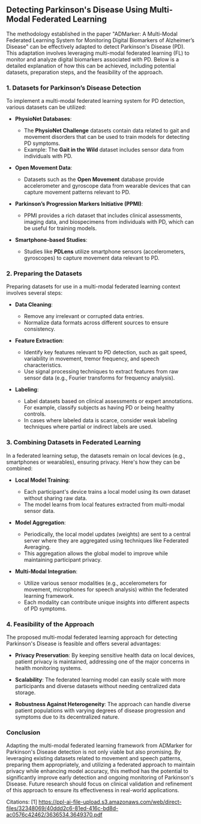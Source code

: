 ## Detecting Parkinson's Disease Using Multi-Modal Federated Learning

The methodology established in the paper "ADMarker: A Multi-Modal Federated Learning System for Monitoring Digital Biomarkers of Alzheimer’s Disease" can be effectively adapted to detect Parkinson's Disease (PD). This adaptation involves leveraging multi-modal federated learning (FL) to monitor and analyze digital biomarkers associated with PD. Below is a detailed explanation of how this can be achieved, including potential datasets, preparation steps, and the feasibility of the approach.

### **1. Datasets for Parkinson’s Disease Detection**

To implement a multi-modal federated learning system for PD detection, various datasets can be utilized:

- **PhysioNet Databases**: 
  - The **PhysioNet Challenge** datasets contain data related to gait and movement disorders that can be used to train models for detecting PD symptoms. 
  - Example: The **Gait in the Wild** dataset includes sensor data from individuals with PD.

- **Open Movement Data**:
  - Datasets such as the **Open Movement** database provide accelerometer and gyroscope data from wearable devices that can capture movement patterns relevant to PD.

- **Parkinson’s Progression Markers Initiative (PPMI)**:
  - PPMI provides a rich dataset that includes clinical assessments, imaging data, and biospecimens from individuals with PD, which can be useful for training models.

- **Smartphone-based Studies**:
  - Studies like **PDLens** utilize smartphone sensors (accelerometers, gyroscopes) to capture movement data relevant to PD.

### **2. Preparing the Datasets**

Preparing datasets for use in a multi-modal federated learning context involves several steps:

- **Data Cleaning**:
  - Remove any irrelevant or corrupted data entries.
  - Normalize data formats across different sources to ensure consistency.

- **Feature Extraction**:
  - Identify key features relevant to PD detection, such as gait speed, variability in movement, tremor frequency, and speech characteristics.
  - Use signal processing techniques to extract features from raw sensor data (e.g., Fourier transforms for frequency analysis).

- **Labeling**:
  - Label datasets based on clinical assessments or expert annotations. For example, classify subjects as having PD or being healthy controls.
  - In cases where labeled data is scarce, consider weak labeling techniques where partial or indirect labels are used.

### **3. Combining Datasets in Federated Learning**

In a federated learning setup, the datasets remain on local devices (e.g., smartphones or wearables), ensuring privacy. Here's how they can be combined:

- **Local Model Training**:
  - Each participant's device trains a local model using its own dataset without sharing raw data.
  - The model learns from local features extracted from multi-modal sensor data.

- **Model Aggregation**:
  - Periodically, the local model updates (weights) are sent to a central server where they are aggregated using techniques like Federated Averaging.
  - This aggregation allows the global model to improve while maintaining participant privacy.

- **Multi-Modal Integration**:
  - Utilize various sensor modalities (e.g., accelerometers for movement, microphones for speech analysis) within the federated learning framework.
  - Each modality can contribute unique insights into different aspects of PD symptoms.

### **4. Feasibility of the Approach**

The proposed multi-modal federated learning approach for detecting Parkinson's Disease is feasible and offers several advantages:

- **Privacy Preservation**: By keeping sensitive health data on local devices, patient privacy is maintained, addressing one of the major concerns in health monitoring systems.

- **Scalability**: The federated learning model can easily scale with more participants and diverse datasets without needing centralized data storage.

- **Robustness Against Heterogeneity**: The approach can handle diverse patient populations with varying degrees of disease progression and symptoms due to its decentralized nature.

### **Conclusion**

Adapting the multi-modal federated learning framework from ADMarker for Parkinson's Disease detection is not only viable but also promising. By leveraging existing datasets related to movement and speech patterns, preparing them appropriately, and utilizing a federated approach to maintain privacy while enhancing model accuracy, this method has the potential to significantly improve early detection and ongoing monitoring of Parkinson's Disease. Future research should focus on clinical validation and refinement of this approach to ensure its effectiveness in real-world applications.

Citations:
[1] https://ppl-ai-file-upload.s3.amazonaws.com/web/direct-files/32348069/40ddd2c6-81ed-416c-bd8d-ac0576c42462/3636534.3649370.pdf
